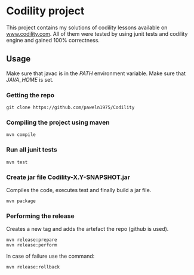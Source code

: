 # Codility project
This project contains my solutions of codility lessons available on www.codility.com.
All of them were tested by using junit tests and codility engine and gained 100% correctness.

## Usage

Make sure that javac is in the *PATH* environment variable.
Make sure that *JAVA_HOME* is set.

### Getting the repo

```
git clone https://github.com/paweln1975/Codility
```

### Compiling the project using maven
```
mvn compile
```

### Run all junit tests
```
mvn test
```

### Create jar file Codility-X.Y-SNAPSHOT.jar

Compiles the code, executes test and finally build a jar file.

```
mvn package
```

### Performing the release

Creates a new tag and adds the artefact the repo (github is used).

```
mvn release:prepare
mvn release:perform
```

In case of failure use the command:

```
mvn release:rollback
```
